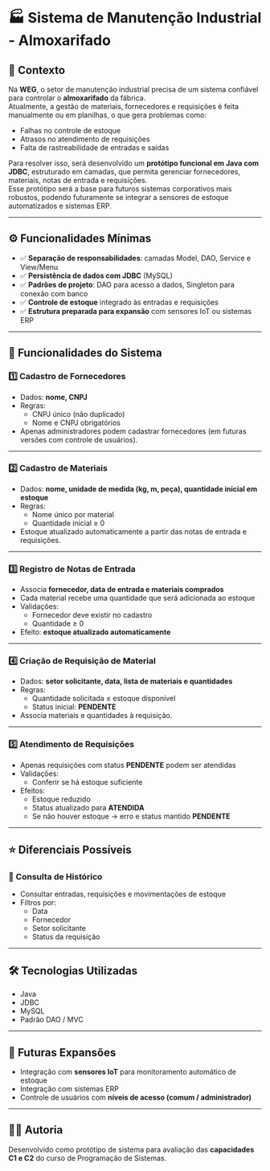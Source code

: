 # 🏭 Sistema de Manutenção Industrial - Almoxarifado

## 📌 Contexto
Na **WEG**, o setor de manutenção industrial precisa de um sistema confiável para controlar o **almoxarifado** da fábrica.  
Atualmente, a gestão de materiais, fornecedores e requisições é feita manualmente ou em planilhas, o que gera problemas como:
- Falhas no controle de estoque
- Atrasos no atendimento de requisições
- Falta de rastreabilidade de entradas e saídas  

Para resolver isso, será desenvolvido um **protótipo funcional em Java com JDBC**, estruturado em camadas, que permita gerenciar fornecedores, materiais, notas de entrada e requisições.  
Esse protótipo será a base para futuros sistemas corporativos mais robustos, podendo futuramente se integrar a sensores de estoque automatizados e sistemas ERP.  

---

## ⚙️ Funcionalidades Mínimas
- ✅ **Separação de responsabilidades**: camadas Model, DAO, Service e View/Menu  
- ✅ **Persistência de dados com JDBC** (MySQL)  
- ✅ **Padrões de projeto**: DAO para acesso a dados, Singleton para conexão com banco  
- ✅ **Controle de estoque** integrado às entradas e requisições  
- ✅ **Estrutura preparada para expansão** com sensores IoT ou sistemas ERP  

---

## 📂 Funcionalidades do Sistema

### 1️⃣ Cadastro de Fornecedores
- Dados: **nome, CNPJ**  
- Regras:  
  - CNPJ único (não duplicado)  
  - Nome e CNPJ obrigatórios  
- Apenas administradores podem cadastrar fornecedores (em futuras versões com controle de usuários).  

---

### 2️⃣ Cadastro de Materiais
- Dados: **nome, unidade de medida (kg, m, peça), quantidade inicial em estoque**  
- Regras:  
  - Nome único por material  
  - Quantidade inicial ≥ 0  
- Estoque atualizado automaticamente a partir das notas de entrada e requisições.  

---

### 3️⃣ Registro de Notas de Entrada
- Associa **fornecedor, data de entrada e materiais comprados**  
- Cada material recebe uma quantidade que será adicionada ao estoque  
- Validações:  
  - Fornecedor deve existir no cadastro  
  - Quantidade ≥ 0  
- Efeito: **estoque atualizado automaticamente**  

---

### 4️⃣ Criação de Requisição de Material
- Dados: **setor solicitante, data, lista de materiais e quantidades**  
- Regras:  
  - Quantidade solicitada ≤ estoque disponível  
  - Status inicial: **PENDENTE**  
- Associa materiais e quantidades à requisição.  

---

### 5️⃣ Atendimento de Requisições
- Apenas requisições com status **PENDENTE** podem ser atendidas  
- Validações:  
  - Conferir se há estoque suficiente  
- Efeitos:  
  - Estoque reduzido  
  - Status atualizado para **ATENDIDA**  
  - Se não houver estoque → erro e status mantido **PENDENTE**  

---

## ⭐ Diferenciais Possíveis
### 🔎 Consulta de Histórico
- Consultar entradas, requisições e movimentações de estoque  
- Filtros por:  
  - Data  
  - Fornecedor  
  - Setor solicitante  
  - Status da requisição  

---

## 🛠️ Tecnologias Utilizadas
- Java  
- JDBC  
- MySQL  
- Padrão DAO / MVC  

---

## 🚀 Futuras Expansões
- Integração com **sensores IoT** para monitoramento automático de estoque  
- Integração com sistemas ERP  
- Controle de usuários com **níveis de acesso (comum / administrador)**  

---

## 👨‍💻 Autoria
Desenvolvido como protótipo de sistema para avaliação das **capacidades C1 e C2** do curso de Programação de Sistemas.
